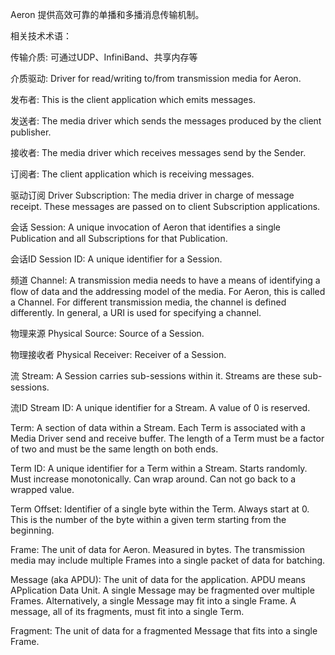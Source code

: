 Aeron 提供高效可靠的单播和多播消息传输机制。

相关技术术语：

传输介质: 可通过UDP、InfiniBand、共享内存等

介质驱动: Driver for read/writing to/from transmission media for Aeron.

发布者: This is the client application which emits messages.

发送者: The media driver which sends the messages produced by the client publisher.

接收者: The media driver which receives messages send by the Sender.

订阅者: The client application which is receiving messages.

驱动订阅 Driver Subscription: The media driver in charge of message receipt. These messages are passed on to client Subscription applications.

会话 Session: A unique invocation of Aeron that identifies a single Publication and all Subscriptions for that Publication.

会话ID Session ID: A unique identifier for a Session.

频道 Channel: A transmission media needs to have a means of identifying a flow of data and the addressing model of the media. For Aeron, this is called a Channel. For different transmission media, the channel is defined differently. In general, a URI is used for specifying a channel.

物理来源 Physical Source: Source of a Session.

物理接收者 Physical Receiver: Receiver of a Session.

流 Stream: A Session carries sub-sessions within it. Streams are these sub-sessions.

流ID Stream ID: A unique identifier for a Stream. A value of 0 is reserved.

Term: A section of data within a Stream. Each Term is associated with a Media Driver send and receive buffer. The length of a Term must be a factor of two and must be the same length on both ends.

Term ID: A unique identifier for a Term within a Stream. Starts randomly. Must increase monotonically. Can wrap around. Can not go back to a wrapped value.

Term Offset: Identifier of a single byte within the Term. Always start at 0. This is the number of the byte within a given term starting from the beginning.

Frame: The unit of data for Aeron. Measured in bytes. The transmission media may include multiple Frames into a single packet of data for batching.

Message (aka APDU): The unit of data for the application. APDU means APplication Data Unit. A single Message may be fragmented over multiple Frames. Alternatively, a single Message may fit into a single Frame. A message, all of its fragments, must fit into a single Term.

Fragment: The unit of data for a fragmented Message that fits into a single Frame.

